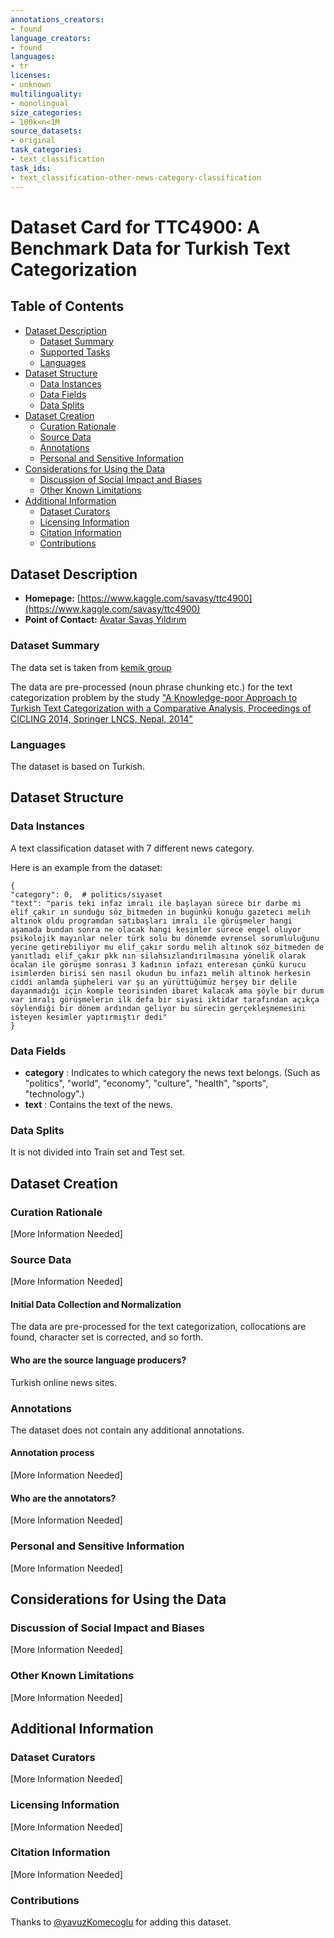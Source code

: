 ```yaml
---
annotations_creators:
- found
language_creators:
- found
languages:
- tr
licenses:
- unknown
multilinguality:
- monolingual
size_categories:
- 100k<n<1M
source_datasets:
- original
task_categories:
- text_classification
task_ids:
- text_classification-other-news-category-classification
---
```


# Dataset Card for TTC4900: A Benchmark Data for Turkish Text Categorization

## Table of Contents
- [Dataset Description](#dataset-description)
  - [Dataset Summary](#dataset-summary)
  - [Supported Tasks](#supported-tasks-and-leaderboards)
  - [Languages](#languages)
- [Dataset Structure](#dataset-structure)
  - [Data Instances](#data-instances)
  - [Data Fields](#data-instances)
  - [Data Splits](#data-instances)
- [Dataset Creation](#dataset-creation)
  - [Curation Rationale](#curation-rationale)
  - [Source Data](#source-data)
  - [Annotations](#annotations)
  - [Personal and Sensitive Information](#personal-and-sensitive-information)
- [Considerations for Using the Data](#considerations-for-using-the-data)
  - [Discussion of Social Impact and Biases](#discussion-of-social-impact-and-biases)
  - [Other Known Limitations](#other-known-limitations)
- [Additional Information](#additional-information)
  - [Dataset Curators](#dataset-curators)
  - [Licensing Information](#licensing-information)
  - [Citation Information](#citation-information)
  - [Contributions](#contributions)

## Dataset Description

- **Homepage:** [https://www.kaggle.com/savasy/ttc4900](https://www.kaggle.com/savasy/ttc4900)
- **Point of Contact:** [ Avatar
Savaş Yıldırım](mailto:savasy@gmail.com)

### Dataset Summary

The data set is taken from [kemik group](http://www.kemik.yildiz.edu.tr/)

The data are pre-processed (noun phrase chunking etc.) for the text categorization problem by the study ["A Knowledge-poor Approach to Turkish Text Categorization with a Comparative Analysis, Proceedings of CICLING 2014, Springer LNCS, Nepal, 2014"](https://link.springer.com/chapter/10.1007/978-3-642-54903-8_36)

### Languages

The dataset is based on Turkish.

## Dataset Structure

### Data Instances

A text classification dataset with 7 different news category. 

Here is an example from the dataset:

```
{
"category": 0,  # politics/siyaset
"text": "paris teki infaz imralı ile başlayan sürece bir darbe mi elif_çakır ın sunduğu söz_bitmeden in bugünkü konuğu gazeteci melih altınok oldu programdan satıbaşları imralı ile görüşmeler hangi aşamada bundan sonra ne olacak hangi kesimler sürece engel oluyor psikolojik mayınlar neler türk solu bu dönemde evrensel sorumluluğunu yerine getirebiliyor mu elif_çakır sordu melih altınok söz_bitmeden de yanıtladı elif_çakır pkk nın silahsızlandırılmasına yönelik olarak öcalan ile görüşme sonrası 3 kadının infazı enteresan çünkü kurucu isimlerden birisi sen nasıl okudun bu infazı melih altınok herkesin ciddi anlamda şüpheleri var şu an yürüttüğümüz herşey bir delile dayanmadığı için komple teorisinden ibaret kalacak ama şöyle bir durum var imralı görüşmelerin ilk defa bir siyasi iktidar tarafından açıkça söylendiği bir dönem ardından geliyor bu sürecin gerçekleşmemesini isteyen kesimler yaptırmıştır dedi"
}
```


### Data Fields

- **category** : Indicates to which category the news text belongs.
(Such as "politics", "world", "economy", "culture", "health", "sports", "technology".)
- **text** : Contains the text of the news.

### Data Splits

It is not divided into Train set and Test set.

## Dataset Creation

### Curation Rationale

[More Information Needed]

### Source Data

[More Information Needed]

#### Initial Data Collection and Normalization

The data are pre-processed for the text categorization, collocations are found, character set is corrected, and so forth. 


#### Who are the source language producers?

Turkish online news sites. 

### Annotations

The dataset does not contain any additional annotations.

#### Annotation process

[More Information Needed]

#### Who are the annotators?

[More Information Needed]

### Personal and Sensitive Information

[More Information Needed]

## Considerations for Using the Data

### Discussion of Social Impact and Biases

[More Information Needed]

### Other Known Limitations

[More Information Needed]

## Additional Information

### Dataset Curators

[More Information Needed]

### Licensing Information

[More Information Needed]

### Citation Information

[More Information Needed]

### Contributions

Thanks to [@yavuzKomecoglu](https://github.com/yavuzKomecoglu) for adding this dataset.